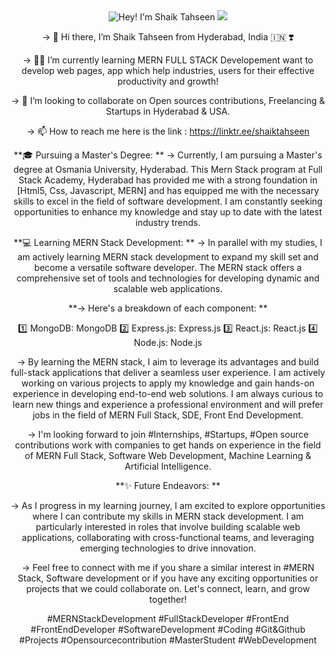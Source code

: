 <div align="center">

<div>
    <img src="https://readme-typing-svg.demolab.com?font=Operator+Mono&size=37&pause=1000&center=true&vCenter=true&width=600&lines=Hey%2C+I'm+Shaik Tahseen! 👋;Welcome+to+my+Profile! 🌟" alt="Hey! I'm Shaik Tahseen">
    <img src="./assets/line.gif">
  </div>
  

-> 👋 Hi there, I’m Shaik Tahseen from Hyderabad, India 🇮🇳 ❣️

-> 🌱👀 I’m currently learning MERN FULL STACK Developement want to develop web pages, app which help industries, users for their effective productivity and growth!
  
-> 💞️ I’m looking to collaborate on Open sources contributions, Freelancing & Startups in Hyderabad & USA.
  
-> 📫 How to reach me here is the link : https://linktr.ee/shaiktahseen

<!---
shaiktahseen/shaiktahseen is a ✨ special ✨ repository because its `README.md` (this file) appears on your GitHub profile.

You can click the Preview link to take a look at your changes.
--->

**🎓 Pursuing a Master's Degree:
**
-> Currently, I am pursuing a Master's degree at Osmania University, Hyderabad. This Mern Stack program at Full Stack Academy, Hyderabad has provided me with a strong foundation in [Html5, Css, Javascript, MERN] and has equipped me with the necessary skills to excel in the field of software development. I am constantly seeking opportunities to enhance my knowledge and stay up to date with the latest industry trends.


**💻 Learning MERN Stack Development:
**
-> In parallel with my studies, I am actively learning MERN stack development to expand my skill set and become a versatile software developer. The MERN stack offers a comprehensive set of tools and technologies for developing dynamic and scalable web applications. 

**-> Here's a breakdown of each component:
**

1️⃣ MongoDB: MongoDB
2️⃣ Express.js: Express.js
3️⃣ React.js: React.js
4️⃣ Node.js: Node.js

-> By learning the MERN stack, I aim to leverage its advantages and build full-stack applications that deliver a seamless user experience. I am actively working on various projects to apply my knowledge and gain hands-on experience in developing end-to-end web solutions. I am always curious to learn new things and experience a professional environment and will prefer jobs in the field of MERN Full Stack, SDE, Front End Development.

-> I'm looking forward to join #Internships, #Startups, #Open source contributions work with companies to get hands on experience in the field of MERN Full Stack, Software Web Development, Machine Learning & Artificial Intelligence.

**✨ Future Endeavors:
**

-> As I progress in my learning journey, I am excited to explore opportunities where I can contribute my skills in MERN stack development. I am particularly interested in roles that involve building scalable web applications, collaborating with cross-functional teams, and leveraging emerging technologies to drive innovation.

-> Feel free to connect with me if you share a similar interest in #MERN Stack, Software development or if you have any exciting opportunities or projects that we could collaborate on. Let's connect, learn, and grow together!

#MERNStackDevelopment #FullStackDeveloper #FrontEnd #FrontEndDeveloper #SoftwareDevelopment #Coding #Git&Github #Projects #Opensourcecontribution #MasterStudent #WebDevelopment
